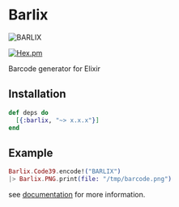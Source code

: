 # Barlix

![BARLIX](https://raw.githubusercontent.com/ananthakumaran/barlix/master/media/logo.png "BARLIX")

[![Hex.pm](https://img.shields.io/hexpm/v/barlix.svg)](https://hex.pm/packages/barlix)

Barcode generator for Elixir

## Installation

```elixir
def deps do
  [{:barlix, "~> x.x.x"}]
end

```

## Example

```elixir
Barlix.Code39.encode!("BARLIX")
|> Barlix.PNG.print(file: "/tmp/barcode.png")
```

see [documentation](https://hexdocs.pm/barlix/) for more information.
